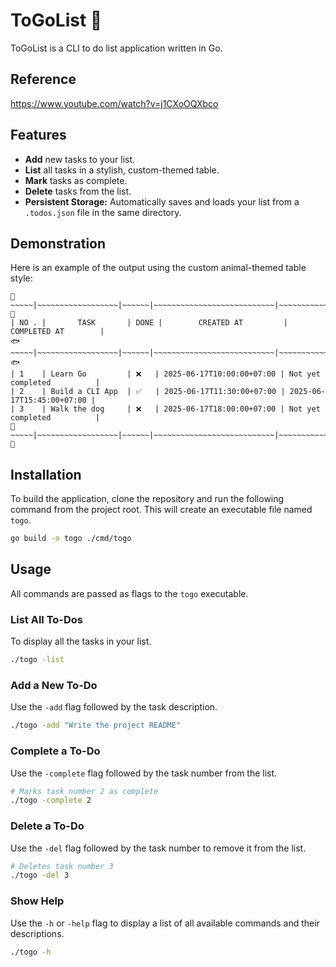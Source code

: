 # ToGoList 📝
ToGoList is a CLI to do list application written in Go.

## Reference
https://www.youtube.com/watch?v=j1CXoOQXbco

## Features

* **Add** new tasks to your list.
* **List** all tasks in a stylish, custom-themed table.
* **Mark** tasks as complete.
* **Delete** tasks from the list.
* **Persistent Storage:** Automatically saves and loads your list from a `.todos.json` file in the same directory.

## Demonstration

Here is an example of the output using the custom animal-themed table style:

```
🐾~~~~~|~~~~~~~~~~~~~~~~~~|~~~~~~|~~~~~~~~~~~~~~~~~~~~~~~~~~~|~~~~~~~~~~~~~~~~~~~~~~~~~~🐾
| NO . |       TASK       | DONE |        CREATED AT         |        COMPLETED AT        |
🐟~~~~~|~~~~~~~~~~~~~~~~~~|~~~~~~|~~~~~~~~~~~~~~~~~~~~~~~~~~~|~~~~~~~~~~~~~~~~~~~~~~~~~~🐟
| 1    | Learn Go         | ❌   | 2025-06-17T10:00:00+07:00 | Not yet completed          |
| 2    | Build a CLI App  | ✅   | 2025-06-17T11:30:00+07:00 | 2025-06-17T15:45:00+07:00 |
| 3    | Walk the dog     | ❌   | 2025-06-17T18:00:00+07:00 | Not yet completed          |
🐾~~~~~|~~~~~~~~~~~~~~~~~~|~~~~~~|~~~~~~~~~~~~~~~~~~~~~~~~~~~|~~~~~~~~~~~~~~~~~~~~~~~~~~🐾
```

## Installation

To build the application, clone the repository and run the following command from the project root. This will create an executable file named `togo`.

```bash
go build -o togo ./cmd/togo
```

## Usage

All commands are passed as flags to the `togo` executable.

### List All To-Dos

To display all the tasks in your list.

```bash
./togo -list
```

### Add a New To-Do

Use the `-add` flag followed by the task description.

```bash
./togo -add "Write the project README"
```

### Complete a To-Do

Use the `-complete` flag followed by the task number from the list.

```bash
# Marks task number 2 as complete
./togo -complete 2
```

### Delete a To-Do

Use the `-del` flag followed by the task number to remove it from the list.

```bash
# Deletes task number 3
./togo -del 3
```

### Show Help

Use the `-h` or `-help` flag to display a list of all available commands and their descriptions.

```bash
./togo -h

